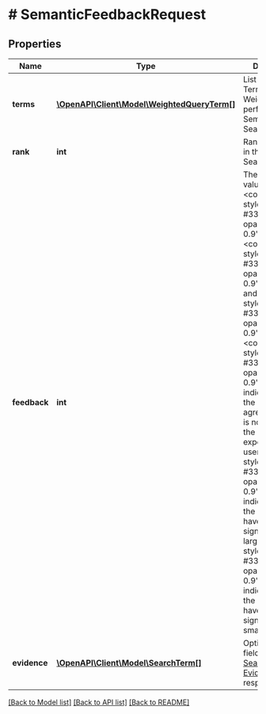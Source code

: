 # # SemanticFeedbackRequest

## Properties

Name | Type | Description | Notes
------------ | ------------- | ------------- | -------------
**terms** | [**\OpenAPI\Client\Model\WeightedQueryTerm[]**](WeightedQueryTerm.md) | List of Query Terms and Weights used to perform the Semantic Search. |
**rank** | **int** | Rank of the item in the Semantic Search output. |
**feedback** | **int** | The allowed values are &lt;code style&#x3D;&#39;color: #333333; opacity: 0.9&#39;&gt;0&lt;/code&gt;, &lt;code style&#x3D;&#39;color: #333333; opacity: 0.9&#39;&gt;1&lt;/code&gt;, and &lt;code style&#x3D;&#39;color: #333333; opacity: 0.9&#39;&gt;-1&lt;/code&gt;. &lt;code style&#x3D;&#39;color: #333333; opacity: 0.9&#39;&gt;0&lt;/code&gt; indicates that the rank is agreeable (i.e., it is not far from the rank expected by the user); &lt;code style&#x3D;&#39;color: #333333; opacity: 0.9&#39;&gt;1&lt;/code&gt; indicates that the rank should have been significantly larger; &lt;code style&#x3D;&#39;color: #333333; opacity: 0.9&#39;&gt;-1&lt;/code&gt; indicates that the rank should have been significantly smaller. |
**evidence** | [**\OpenAPI\Client\Model\SearchTerm[]**](SearchTerm.md) | Optional. *Terms* field from the [Search Resumes Evidence](https://api.inda.ai/hr/docs/v2/#operation/search_resumes_evidence__POST) response. | [optional]

[[Back to Model list]](../../README.md#models) [[Back to API list]](../../README.md#endpoints) [[Back to README]](../../README.md)
